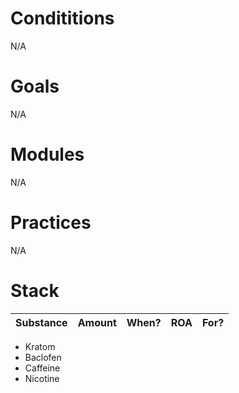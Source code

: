 # Condititions
N/A

# Goals
N/A

# Modules
N/A

# Practices
N/A

# Stack
| Substance          | Amount  | When?     | ROA        | For? |
| ------------------ | ------- | --------- | ---------- | ---- |

- Kratom
- Baclofen
- Caffeine
- Nicotine